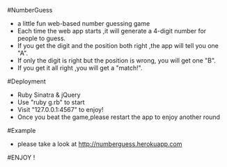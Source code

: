 #NumberGuess
* a little fun web-based number guessing game 
* Each time the web app starts ,it will generate a 4-digit number for people to guess.
* If you get the digit and the position both right ,the app will tell you one "A".
* If only the digit is right but the position is wrong,
you will get one "B".
* If you get it all right ,you will get a "match!".

#Deployment
* Ruby Sinatra & jQuery
* Use "ruby g.rb" to start
* Visit "127.0.0.1:4567" to enjoy!
* Once you beat the game,please restart the app to enjoy another round

#Example
* please take a look at <http://numberguess.herokuapp.com>

#ENJOY !